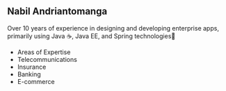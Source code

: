 ##  Nabil Andriantomanga
Over 10 years of experience in designing and developing enterprise apps, primarily using Java ☕, Java EE, and Spring technologies🌱

- Areas of Expertise
- Telecommunications
- Insurance
- Banking
- E-commerce
